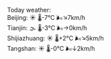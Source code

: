 Today weather:  
Beijing: ☀️   🌡️-7°C 🌬️↘7km/h  
Tianjin: 🌫  🌡️-3°C 🌬️→0km/h  
Shijiazhuang: ☀️   🌡️+2°C 🌬️↘5km/h  
Tangshan: ☀️   🌡️-0°C 🌬️↓2km/h  
